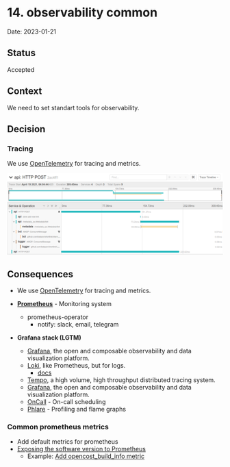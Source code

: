 # 14. observability common

Date: 2023-01-21

## Status

Accepted

## Context

We need to set standart tools for observability.

## Decision

### Tracing

We use [OpenTelemetry](https://opentelemetry.io/) for tracing and metrics.

![http_add_link](./images/opentracing_add_link.png)

## Consequences

+ We use [OpenTelemetry](https://opentelemetry.io/) for tracing and metrics.
+ **[Prometheus](https://prometheus.io/)** - Monitoring system
  + prometheus-operator
    + notify: slack, email, telegram
+ **Grafana stack (LGTM)**
  * [Grafana](https://github.com/grafana/grafana), the open and composable observability and data visualization
    platform.
  * [Loki](https://github.com/grafana/loki), like Prometheus, but for logs.
    + [docs](docs/tutorial/logger.md)

  + [Tempo](https://grafana.com/docs/tempo/latest/), a high volume, high throughput distributed tracing system.

  * [Grafana](https://github.com/grafana/grafana), the open and composable observability and data visualization
    platform.

  + [OnCall](https://grafana.com/oss/oncall/) - On-call scheduling
  + [Phlare](https://grafana.com/oss/phlare/) - Profiling and flame graphs

### Common prometheus metrics

+ Add default metrics for prometheus
+ [Exposing the software version to Prometheus](https://www.robustperception.io/exposing-the-software-version-to-prometheus)
  + Example: [Add opencost_build_info metric](https://github.com/opencost/opencost/pull/1577/files) 
